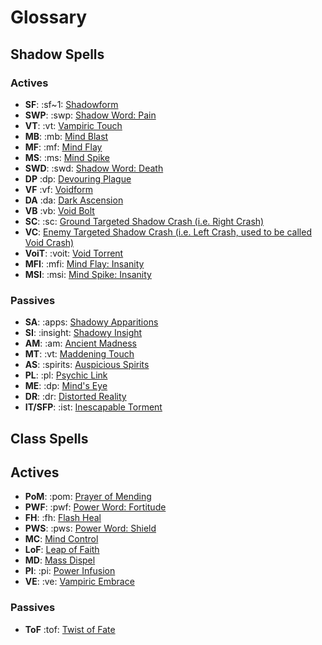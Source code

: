 # Glossary
## Shadow Spells
### Actives
- **SF**: :sf~1: [Shadowform](<https://www.wowhead.com/spell=232698>)
- **SWP**: :swp: [Shadow Word: Pain](<https://www.wowhead.com/spell=589>)
- **VT**: :vt: [Vampiric Touch](<https://www.wowhead.com/spell=34914>)
- **MB**: :mb: [Mind Blast](<https://www.wowhead.com/spell=8092>)
- **MF**: :mf: [Mind Flay](<https://www.wowhead.com/spell=15407>)
- **MS**: :ms: [Mind Spike](<https://www.wowhead.com/spell=73510>)
- **SWD**: :swd: [Shadow Word: Death](<https://www.wowhead.com/spell=32379>)
- **DP** :dp: [Devouring Plague](<https://www.wowhead.com/spell=335467>)
- **VF** :vf: [Voidform](<https://www.wowhead.com/spell=194249>)
- **DA** :da: [Dark Ascension](<https://www.wowhead.com/spell=391109>)
- **VB** :vb: [Void Bolt](<https://www.wowhead.com/spell=205448>)
- **SC**: :sc: [Ground Targeted Shadow Crash (i.e. Right Crash)](<https://www.wowhead.com/spell=205385>)
- **VC**: [Enemy Targeted Shadow Crash (i.e. Left Crash, used to be called Void Crash)](<https://www.wowhead.com/beta/spell=457042>)
- **VoiT**: :voit: [Void Torrent](<https://www.wowhead.com/spell=263165>)
- **MFI**: :mfi: [Mind Flay: Insanity](<https://www.wowhead.com/spell=391403>)
- **MSI**: :msi: [Mind Spike: Insanity](<https://www.wowhead.com/spell=407466>)

### Passives
- **SA**: :apps: [Shadowy Apparitions](<https://www.wowhead.com/spell=341491>)
- **SI**: :insight: [Shadowy Insight](<https://www.wowhead.com/spell=375888>)
- **AM**: :am: [Ancient Madness](<https://www.wowhead.com/spell=341240>)
- **MT**: :vt: [Maddening Touch](<https://www.wowhead.com/spell=391228>)
- **AS**: :spirits: [Auspicious Spirits](<https://www.wowhead.com/spell=155271>)
- **PL**: :pl: [Psychic Link](<https://www.wowhead.com/spell=199484>)
- **ME**: :dp: [Mind's Eye](<https://www.wowhead.com/spell=407470>)
- **DR**: :dr: [Distorted Reality](<https://www.wowhead.com/spell=409044>)
- **IT/SFP**: :ist: [Inescapable Torment](<https://www.wowhead.com/spell=373427>)

## Class Spells
## Actives
- **PoM**: :pom: [Prayer of Mending](<https://www.wowhead.com/spell=33076>)
- **PWF**: :pwf: [Power Word: Fortitude](<https://www.wowhead.com/spell=21562>)
- **FH**: :fh: [Flash Heal](<https://www.wowhead.com/spell=2061>)
- **PWS**: :pws: [Power Word: Shield](<https://www.wowhead.com/spell=17>)
- **MC**: [Mind Control](<https://www.wowhead.com/spell=605>)
- **LoF**: [Leap of Faith](<https://www.wowhead.com/spell=73325>)
- **MD**: [Mass Dispel](<https://www.wowhead.com/spell=32375>)
- **PI**: :pi: [Power Infusion](<https://www.wowhead.com/spell=10060>)
- **VE**: :ve: [Vampiric Embrace](<https://www.wowhead.com/spell=15286>)
### Passives
- **ToF** :tof: [Twist of Fate](<https://www.wowhead.com/spell=109142>)